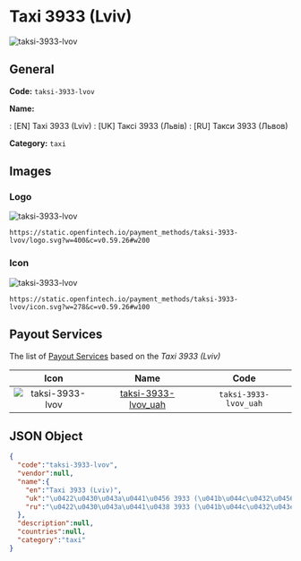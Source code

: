 
# Taxi 3933 (Lviv) 
![taksi-3933-lvov](https://static.openfintech.io/payment_methods/taksi-3933-lvov/logo.svg?w=400&c=v0.59.26#w200)  

## General 
**Code:** `taksi-3933-lvov` 
 
**Name:** 
 
:	[EN] Taxi 3933 (Lviv) 
:	[UK] Таксі 3933 (Львів) 
:	[RU] Такси 3933 (Львов) 
 
**Category:** `taxi` 
 

## Images 

### Logo 
![taksi-3933-lvov](https://static.openfintech.io/payment_methods/taksi-3933-lvov/logo.svg?w=400&c=v0.59.26#w200)  

```
https://static.openfintech.io/payment_methods/taksi-3933-lvov/logo.svg?w=400&c=v0.59.26#w200
```  

### Icon 
![taksi-3933-lvov](https://static.openfintech.io/payment_methods/taksi-3933-lvov/icon.svg?w=278&c=v0.59.26#w100)  

```
https://static.openfintech.io/payment_methods/taksi-3933-lvov/icon.svg?w=278&c=v0.59.26#w100
```  

## Payout Services 
 
The list of [Payout Services](/payout-services/) based on the _Taxi 3933 (Lviv)_ 

|Icon|Name|Code| 
|:---:|:---:|:---:| 
|![taksi-3933-lvov](https://static.openfintech.io/payout_methods/taksi-3933-lvov/icon.png?w=278&c=v0.59.26#w40) |[taksi-3933-lvov_uah](/payout-services/taksi-3933-lvov_uah/)|`taksi-3933-lvov_uah`| 
 

## JSON Object 

```json
{
  "code":"taksi-3933-lvov",
  "vendor":null,
  "name":{
    "en":"Taxi 3933 (Lviv)",
    "uk":"\u0422\u0430\u043a\u0441\u0456 3933 (\u041b\u044c\u0432\u0456\u0432)",
    "ru":"\u0422\u0430\u043a\u0441\u0438 3933 (\u041b\u044c\u0432\u043e\u0432)"
  },
  "description":null,
  "countries":null,
  "category":"taxi"
}
```  
